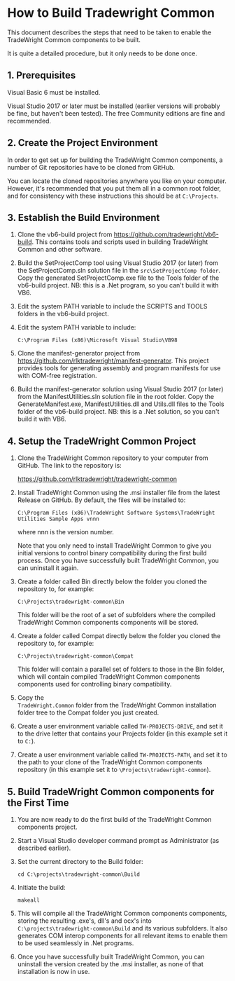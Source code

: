 # How to Build Tradewright Common

This document describes the steps that need to be taken to enable the TradeWright Common
components to be built.

It is quite a detailed procedure, but it only needs to be done once.

## 1. Prerequisites

Visual Basic 6 must be installed.

Visual Studio 2017 or later must be installed (earlier versions will probably be
fine, but haven't been tested). The free Community editions are fine and recommended.

## 2. Create the Project Environment

In order to get set up for building the TradeWright Common components, a number of Git
repositories have to be cloned from GitHub.

You can locate the cloned repositories anywhere you like on your computer.
However, it's recommended that you put them all in a common root folder, and for
consistency with these instructions this should be at `C:\Projects`.


## 3. Establish the Build Environment

1. Clone the vb6-build project from https://github.com/tradewright/vb6-build.
   This contains tools and scripts used in building TradeWright Common and other
   software.

2. Build the SetProjectComp tool using Visual Studio 2017 (or later) from the
   SetProjectComp.sln solution file in the `src\SetProjectComp folder`. Copy the
   generated SetProjectComp.exe file to the Tools folder of the vb6-build
   project. NB: this is a .Net program, so you can't build it with VB6.

3. Edit the system PATH variable to include the SCRIPTS and TOOLS folders in the
   vb6-build project.

4. Edit the system PATH variable to include:

   `C:\Program Files (x86)\Microsoft Visual Studio\VB98`

5. Clone the manifest-generator project from https://github.com/rlktradewright/manifest-generator.
   This project provides tools for generating assembly and program manifests
   for use with COM-free registration.

6. Build the manifest-generator solution using Visual Studio 2017 (or later)
   from the ManifestUtilities.sln solution file in the root folder. Copy the
   GenerateManifest.exe, ManifestUtilities.dll and Utils.dll files to the Tools
   folder of the vb6-build project. NB: this is a .Net solution, so you can't
   build it with VB6.


## 4. Setup the TradeWright Common Project

1. Clone the TradeWright Common  repository to your computer from GitHub. The link to
   the repository is:

   https://github.com/rlktradewright/tradewright-common

2. Install TradeWright Common using the .msi installer file from the latest Release on
   GitHub. By default, the files will be installed to:

   `C:\Program Files (x86)\TradeWright Software Systems\TradeWright Utilities Sample Apps vnnn`
   
   where nnn is the version number.

   Note that you only need to install TradeWright Common to give you initial versions to
   control binary compatibility during the first build process. Once you have
   successfully built TradeWright Common, you can uninstall it again.

3. Create a folder called Bin directly below the folder you cloned the
   repository to, for example:

   `C:\Projects\tradewright-common\Bin`

   This folder will be the root of a set of subfolders where the compiled
   TradeWright Common components components will be stored.

4. Create a folder called Compat directly below the folder you cloned the
   repository to, for example:

   `C:\Projects\tradewright-common\Compat`

   This folder will contain a parallel set of folders to those in the Bin
   folder, which will contain compiled TradeWright Common components components used for
   controlling binary compatibility.

5. Copy the  
   `TradeWright.Common` folder from the TradeWright Common installation folder tree
   to the Compat folder you just created.

6. Create a user environment variable called `TW-PROJECTS-DRIVE`, and
   set it to the drive letter that contains your Projects folder (in this
   example set it to `C:`).

7. Create a user environment variable called `TW-PROJECTS-PATH`, and
   set it to the path to your clone of the TradeWright Common components repository (in this
   example set it to `\Projects\tradewright-common`).



## 5. Build TradeWright Common components for the First Time

1. You are now ready to do the first build of the TradeWright Common components project.

2. Start a Visual Studio developer command prompt as Administrator (as
   described earlier).

3. Set the current directory to the Build folder:

   `cd C:\projects\tradewright-common\Build`

4. Initiate the build:

   `makeall`

5. This will compile all the TradeWright Common components components, storing the resulting
   .exe's, dll's and ocx's into `C:\projects\tradewright-common\Build` and
   its various subfolders. It also generates COM interop components for all
   relevant items to enable them to be used seamlessly in .Net programs.

6. Once you have successfully built TradeWright Common, you can uninstall the version
   created by the .msi installer, as none of that installation is now in use.


